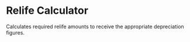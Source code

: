 # Relife Calculator
Calculates required relife amounts to receive the appropriate depreciation figures.